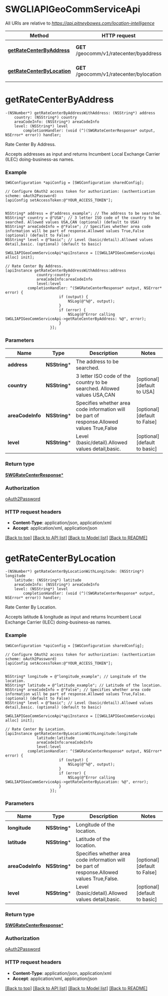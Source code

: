 # SWGLIAPIGeoCommServiceApi

All URIs are relative to *https://api.pitneybowes.com/location-intelligence*

Method | HTTP request | Description
------------- | ------------- | -------------
[**getRateCenterByAddress**](SWGLIAPIGeoCommServiceApi.md#getratecenterbyaddress) | **GET** /geocomm/v1/ratecenter/byaddress | Rate Center By Address.
[**getRateCenterByLocation**](SWGLIAPIGeoCommServiceApi.md#getratecenterbylocation) | **GET** /geocomm/v1/ratecenter/bylocation | Rate Center By Location.


# **getRateCenterByAddress**
```objc
-(NSNumber*) getRateCenterByAddressWithAddress: (NSString*) address
    country: (NSString*) country
    areaCodeInfo: (NSString*) areaCodeInfo
    level: (NSString*) level
        completionHandler: (void (^)(SWGRateCenterResponse* output, NSError* error)) handler;
```

Rate Center By Address.

Accepts addresses as input and returns Incumbent Local Exchange Carrier (ILEC) doing-business-as names.

### Example 
```objc
SWGConfiguration *apiConfig = [SWGConfiguration sharedConfig];

// Configure OAuth2 access token for authorization: (authentication scheme: oAuth2Password)
[apiConfig setAccessToken:@"YOUR_ACCESS_TOKEN"];


NSString* address = @"address_example"; // The address to be searched.
NSString* country = @"USA"; // 3 letter ISO code of the country to be searched. Allowed values USA,CAN (optional) (default to USA)
NSString* areaCodeInfo = @"False"; // Specifies whether area code information will be part of response.Allowed values True,False (optional) (default to False)
NSString* level = @"basic"; // Level (basic/detail).Allowed values detail,basic. (optional) (default to basic)

SWGLIAPIGeoCommServiceApi*apiInstance = [[SWGLIAPIGeoCommServiceApi alloc] init];

// Rate Center By Address.
[apiInstance getRateCenterByAddressWithAddress:address
              country:country
              areaCodeInfo:areaCodeInfo
              level:level
          completionHandler: ^(SWGRateCenterResponse* output, NSError* error) {
                        if (output) {
                            NSLog(@"%@", output);
                        }
                        if (error) {
                            NSLog(@"Error calling SWGLIAPIGeoCommServiceApi->getRateCenterByAddress: %@", error);
                        }
                    }];
```

### Parameters

Name | Type | Description  | Notes
------------- | ------------- | ------------- | -------------
 **address** | **NSString***| The address to be searched. | 
 **country** | **NSString***| 3 letter ISO code of the country to be searched. Allowed values USA,CAN | [optional] [default to USA]
 **areaCodeInfo** | **NSString***| Specifies whether area code information will be part of response.Allowed values True,False | [optional] [default to False]
 **level** | **NSString***| Level (basic/detail).Allowed values detail,basic. | [optional] [default to basic]

### Return type

[**SWGRateCenterResponse***](SWGRateCenterResponse.md)

### Authorization

[oAuth2Password](../README.md#oAuth2Password)

### HTTP request headers

 - **Content-Type**: application/json, application/xml
 - **Accept**: application/xml, application/json

[[Back to top]](#) [[Back to API list]](../README.md#documentation-for-api-endpoints) [[Back to Model list]](../README.md#documentation-for-models) [[Back to README]](../README.md)

# **getRateCenterByLocation**
```objc
-(NSNumber*) getRateCenterByLocationWithLongitude: (NSString*) longitude
    latitude: (NSString*) latitude
    areaCodeInfo: (NSString*) areaCodeInfo
    level: (NSString*) level
        completionHandler: (void (^)(SWGRateCenterResponse* output, NSError* error)) handler;
```

Rate Center By Location.

Accepts latitude & longitude as input and returns Incumbent Local Exchange Carrier (ILEC) doing-business-as names.

### Example 
```objc
SWGConfiguration *apiConfig = [SWGConfiguration sharedConfig];

// Configure OAuth2 access token for authorization: (authentication scheme: oAuth2Password)
[apiConfig setAccessToken:@"YOUR_ACCESS_TOKEN"];


NSString* longitude = @"longitude_example"; // Longitude of the location.
NSString* latitude = @"latitude_example"; // Latitude of the location.
NSString* areaCodeInfo = @"False"; // Specifies whether area code information will be part of response.Allowed values True,False. (optional) (default to False)
NSString* level = @"basic"; // Level (basic/detail).Allowed values detail,basic. (optional) (default to basic)

SWGLIAPIGeoCommServiceApi*apiInstance = [[SWGLIAPIGeoCommServiceApi alloc] init];

// Rate Center By Location.
[apiInstance getRateCenterByLocationWithLongitude:longitude
              latitude:latitude
              areaCodeInfo:areaCodeInfo
              level:level
          completionHandler: ^(SWGRateCenterResponse* output, NSError* error) {
                        if (output) {
                            NSLog(@"%@", output);
                        }
                        if (error) {
                            NSLog(@"Error calling SWGLIAPIGeoCommServiceApi->getRateCenterByLocation: %@", error);
                        }
                    }];
```

### Parameters

Name | Type | Description  | Notes
------------- | ------------- | ------------- | -------------
 **longitude** | **NSString***| Longitude of the location. | 
 **latitude** | **NSString***| Latitude of the location. | 
 **areaCodeInfo** | **NSString***| Specifies whether area code information will be part of response.Allowed values True,False. | [optional] [default to False]
 **level** | **NSString***| Level (basic/detail).Allowed values detail,basic. | [optional] [default to basic]

### Return type

[**SWGRateCenterResponse***](SWGRateCenterResponse.md)

### Authorization

[oAuth2Password](../README.md#oAuth2Password)

### HTTP request headers

 - **Content-Type**: application/json, application/xml
 - **Accept**: application/xml, application/json

[[Back to top]](#) [[Back to API list]](../README.md#documentation-for-api-endpoints) [[Back to Model list]](../README.md#documentation-for-models) [[Back to README]](../README.md)

